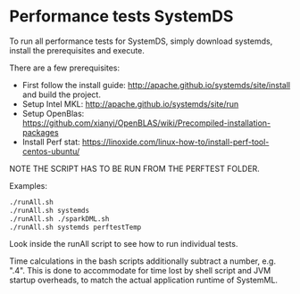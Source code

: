 <!--
{% comment %}
Licensed to the Apache Software Foundation (ASF) under one or more
contributor license agreements.  See the NOTICE file distributed with
this work for additional information regarding copyright ownership.
The ASF licenses this file to you under the Apache License, Version 2.0
(the "License"); you may not use this file except in compliance with
the License.  You may obtain a copy of the License at

http://www.apache.org/licenses/LICENSE-2.0

Unless required by applicable law or agreed to in writing, software
distributed under the License is distributed on an "AS IS" BASIS,
WITHOUT WARRANTIES OR CONDITIONS OF ANY KIND, either express or implied.
See the License for the specific language governing permissions and
limitations under the License.
{% end comment %}
-->

# Performance tests SystemDS

To run all performance tests for SystemDS, simply download systemds, install the prerequisites and execute.

There are a few prerequisites:

- First follow the install guide: <http://apache.github.io/systemds/site/install> and build the project.
- Setup Intel MKL: <http://apache.github.io/systemds/site/run>
- Setup OpenBlas: <https://github.com/xianyi/OpenBLAS/wiki/Precompiled-installation-packages>
- Install Perf stat: <https://linoxide.com/linux-how-to/install-perf-tool-centos-ubuntu/>

NOTE THE SCRIPT HAS TO BE RUN FROM THE PERFTEST FOLDER.

Examples:
```bash
./runAll.sh
./runAll.sh systemds
./runAll.sh ./sparkDML.sh
./runAll.sh systemds perftestTemp
```

Look inside the runAll script to see how to run individual tests.

Time calculations in the bash scripts additionally subtract a number, e.g. ".4". 
This is done to accommodate for time lost by shell script and JVM startup overheads, to match the actual application runtime of SystemML.